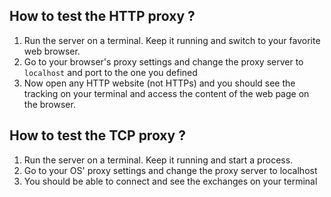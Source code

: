 ## How to test the HTTP proxy ?



1. Run the server on a terminal. Keep it running and switch to your favorite web browser.
2. Go to your browser's proxy settings and change the proxy server to `localhost` and port to the one you defined
3. Now open any HTTP website (not HTTPs) and you should see the tracking on your terminal and access the content of the web page on the browser.



## How to test the TCP proxy ?

1. Run the server on a terminal. Keep it running and start a process.
2. Go to your OS' proxy settings and change the proxy server to localhost
3. You should be able to connect and see the exchanges on your terminal
